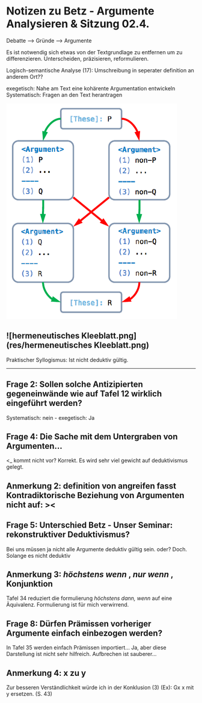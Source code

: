 # Notizen zu Betz - Argumente Analysieren & Sitzung 02.4.

Debatte --> Gründe --> Argumente

Es ist notwendig sich etwas von der Textgrundlage zu entfernen um zu differenzieren. Unterscheiden, präzisieren, reformulieren.

Logisch-semantische Analyse (17): Umschreibung in seperater definition an anderem Ort??

exegetisch: Nahe am Text eine kohärente Argumentation entwickeln
Systematisch: Fragen an den Text herantragen

![8a5294db72462823ac6cbc0e7f9429b2.png](res/8a5294db72462823ac6cbc0e7f9429b2.png)

![hermeneutisches Kleeblatt.png](res/hermeneutisches Kleeblatt.png)
-------------
Praktischer Syllogismus:
Ist nicht deduktiv gültig.


------------------



## Frage 2: Sollen solche Antizipierten gegeneinwände wie auf Tafel 12 wirklich eingeführt werden?
Systematisch: nein - exegetisch: Ja


## Frage 4: Die Sache mit dem Untergraben von Argumenten…
<_ kommt nicht vor? Korrekt. Es wird sehr viel gewicht auf deduktivismus gelegt.


## Anmerkung 2: definition von angreifen fasst Kontradiktorische Beziehung von Argumenten nicht auf: ><


## Frage 5: Unterschied Betz - Unser Seminar: rekonstruktiver Deduktivismus?
Bei uns müssen ja nicht alle Argumente deduktiv gültig sein. oder?
Doch.
Solange es nicht deduktiv


## Anmerkung 3: _höchstens wenn_ , _nur wenn_ , Konjunktion
Tafel 34 reduziert die formulierung _höchstens dann, wenn_ auf eine Äquivalenz. Formulierung ist für mich verwirrend.

## Frage 8: Dürfen Prämissen vorheriger Argumente einfach einbezogen werden?
In Tafel 35 werden einfach Prämissen importiert…
Ja, aber diese Darstellung ist nicht sehr hilfreich. Aufbrechen ist sauberer…


## Anmerkung 4: x zu y
Zur besseren Verständlichkeit würde ich in der Konklusion (3) (Ex): Gx x mit y ersetzen. (S. 43)






